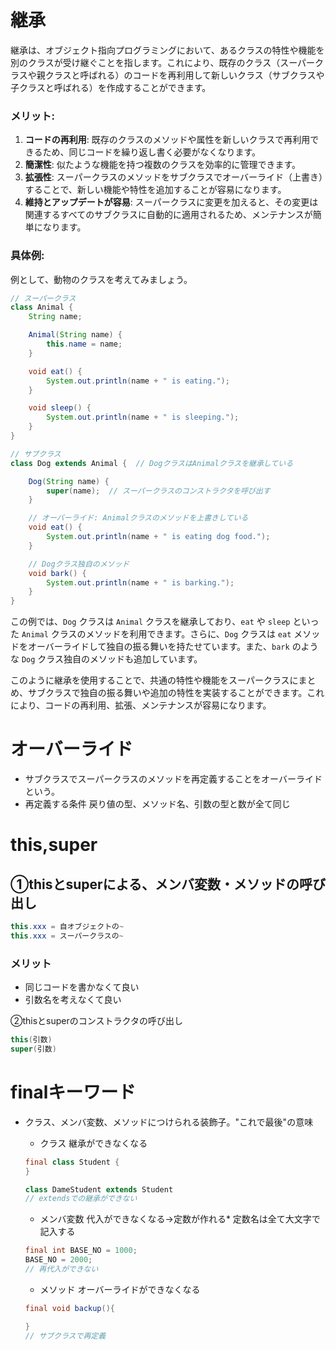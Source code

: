 # 継承
継承は、オブジェクト指向プログラミングにおいて、あるクラスの特性や機能を別のクラスが受け継ぐことを指します。これにより、既存のクラス（スーパークラスや親クラスと呼ばれる）のコードを再利用して新しいクラス（サブクラスや子クラスと呼ばれる）を作成することができます。

### メリット:

1. **コードの再利用**: 既存のクラスのメソッドや属性を新しいクラスで再利用できるため、同じコードを繰り返し書く必要がなくなります。
2. **簡潔性**: 似たような機能を持つ複数のクラスを効率的に管理できます。
3. **拡張性**: スーパークラスのメソッドをサブクラスでオーバーライド（上書き）することで、新しい機能や特性を追加することが容易になります。
4. **維持とアップデートが容易**: スーパークラスに変更を加えると、その変更は関連するすべてのサブクラスに自動的に適用されるため、メンテナンスが簡単になります。

### 具体例:

例として、動物のクラスを考えてみましょう。

```java
// スーパークラス
class Animal {
    String name;

    Animal(String name) {
        this.name = name;
    }

    void eat() {
        System.out.println(name + " is eating.");
    }

    void sleep() {
        System.out.println(name + " is sleeping.");
    }
}

// サブクラス
class Dog extends Animal {  // DogクラスはAnimalクラスを継承している

    Dog(String name) {
        super(name);  // スーパークラスのコンストラクタを呼び出す
    }

    // オーバーライド: Animalクラスのメソッドを上書きしている
    void eat() {
        System.out.println(name + " is eating dog food.");
    }

    // Dogクラス独自のメソッド
    void bark() {
        System.out.println(name + " is barking.");
    }
}

```

この例では、`Dog` クラスは `Animal` クラスを継承しており、`eat` や `sleep` といった `Animal` クラスのメソッドを利用できます。さらに、`Dog` クラスは `eat` メソッドをオーバーライドして独自の振る舞いを持たせています。また、`bark` のような `Dog` クラス独自のメソッドも追加しています。

このように継承を使用することで、共通の特性や機能をスーパークラスにまとめ、サブクラスで独自の振る舞いや追加の特性を実装することができます。これにより、コードの再利用、拡張、メンテナンスが容易になります。

 # オーバーライド
 - サブクラスでスーパークラスのメソッドを再定義することをオーバーライドという。
 - 再定義する条件  戻り値の型、メソッド名、引数の型と数が全て同じ

 # this,super
 ## ①thisとsuperによる、メンバ変数・メソッドの呼び出し
 ```java
 this.xxx = 自オブジェクトの~
 this.xxx = スーパークラスの~
 ```

### メリット
- 同じコードを書かなくて良い
- 引数名を考えなくて良い
 
 ②thisとsuperのコンストラクタの呼び出し
 ```java
 this(引数)
 super(引数)
 ```

 # finalキーワード
 - クラス、メンバ変数、メソッドにつけられる装飾子。"これで最後"の意味
    - クラス 継承ができなくなる
    ```java
    final class Student {
    }

    class DameStudent extends Student
    // extendsでの継承ができない
    ```

    - メンバ変数 代入ができなくなる→定数が作れる* 定数名は全て大文字で記入する
    ```java
    final int BASE_NO = 1000;
    BASE_NO = 2000;
    // 再代入ができない
    ```

    - メソッド オーバーライドができなくなる
    ```java
    final void backup(){

    }
    // サブクラスで再定義
    ```